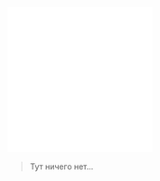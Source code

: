 <!---  ![GitHub Streak](http://github-readme-streak-stats.herokuapp.com?user=ExtbhiteEAS&theme=dark&hide_border=true&fire=DD9F45&sideLabels=03DD49&background=DD272700)

![trophy](https://github-profile-trophy.vercel.app/?username=ExtbhiteEAS&no-frame=true&no-bg=true&theme=discord)
> Что? Здесь ничего нет.
ICCrICAgIKsgICAgqQ== --->

![russia](https://raw.githubusercontent.com/ExtbhiteEAS/ExtbhiteEAS/main/2.png)
> Тут ничего нет...
